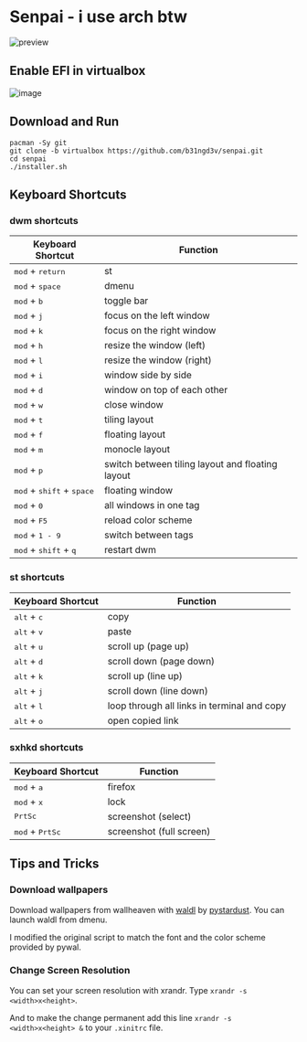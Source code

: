 # Senpai - i use arch btw

![preview](https://user-images.githubusercontent.com/64733912/174498063-09555ee4-f545-4fc3-986e-a1f07787c5da.jpg)

## Enable EFI in virtualbox

![image](https://user-images.githubusercontent.com/64733912/174636923-9b279d91-8882-47f8-96cc-cacff5695902.png)

## Download and Run

```
pacman -Sy git
git clone -b virtualbox https://github.com/b31ngd3v/senpai.git
cd senpai
./installer.sh
```

## Keyboard Shortcuts

### dwm shortcuts

| Keyboard Shortcut                                    | Function                                         |
| ---------------------------------------------------- | ------------------------------------------------ |
| <kbd>mod</kbd> + <kbd>return</kbd>                   | st                                               |
| <kbd>mod</kbd> + <kbd>space</kbd>                    | dmenu                                            |
| <kbd>mod</kbd> + <kbd>b</kbd>                        | toggle bar                                       |
| <kbd>mod</kbd> + <kbd>j</kbd>                        | focus on the left window                         |
| <kbd>mod</kbd> + <kbd>k</kbd>                        | focus on the right window                        |
| <kbd>mod</kbd> + <kbd>h</kbd>                        | resize the window (left)                         |
| <kbd>mod</kbd> + <kbd>l</kbd>                        | resize the window (right)                        |
| <kbd>mod</kbd> + <kbd>i</kbd>                        | window side by side                              |
| <kbd>mod</kbd> + <kbd>d</kbd>                        | window on top of each other                      |
| <kbd>mod</kbd> + <kbd>w</kbd>                        | close window                                     |
| <kbd>mod</kbd> + <kbd>t</kbd>                        | tiling layout                                    |
| <kbd>mod</kbd> + <kbd>f</kbd>                        | floating layout                                  |
| <kbd>mod</kbd> + <kbd>m</kbd>                        | monocle layout                                   |
| <kbd>mod</kbd> + <kbd>p</kbd>                        | switch between tiling layout and floating layout |
| <kbd>mod</kbd> + <kbd>shift</kbd> + <kbd>space</kbd> | floating window                                  |
| <kbd>mod</kbd> + <kbd>0</kbd>                        | all windows in one tag                           |
| <kbd>mod</kbd> + <kbd>F5</kbd>                       | reload color scheme                              |
| <kbd>mod</kbd> + <kbd>1 - 9</kbd>                    | switch between tags                              |
| <kbd>mod</kbd> + <kbd>shift</kbd> + <kbd>q</kbd>     | restart dwm                                      |

### st shortcuts

| Keyboard Shortcut             | Function                                    |
| ----------------------------- | ------------------------------------------- |
| <kbd>alt</kbd> + <kbd>c</kbd> | copy                                        |
| <kbd>alt</kbd> + <kbd>v</kbd> | paste                                       |
| <kbd>alt</kbd> + <kbd>u</kbd> | scroll up (page up)                         |
| <kbd>alt</kbd> + <kbd>d</kbd> | scroll down (page down)                     |
| <kbd>alt</kbd> + <kbd>k</kbd> | scroll up (line up)                         |
| <kbd>alt</kbd> + <kbd>j</kbd> | scroll down (line down)                     |
| <kbd>alt</kbd> + <kbd>l</kbd> | loop through all links in terminal and copy |
| <kbd>alt</kbd> + <kbd>o</kbd> | open copied link                            |

### sxhkd shortcuts

| Keyboard Shortcut                 | Function                 |
| --------------------------------- | ------------------------ |
| <kbd>mod</kbd> + <kbd>a</kbd>     | firefox                  |
| <kbd>mod</kbd> + <kbd>x</kbd>     | lock                     |
| <kbd>PrtSc</kbd>                  | screenshot (select)      |
| <kbd>mod</kbd> + <kbd>PrtSc</kbd> | screenshot (full screen) |

## Tips and Tricks

### Download wallpapers

Download wallpapers from wallheaven with [waldl](https://github.com/pystardust/waldl) by [pystardust](https://github.com/pystardust). You can launch waldl from dmenu.

I modified the original script to match the font and the color scheme provided by pywal.

### Change Screen Resolution

You can set your screen resolution with xrandr. Type `xrandr -s <width>x<height>`.

And to make the change permanent add this line `xrandr -s <width>x<height> &` to your `.xinitrc` file.
